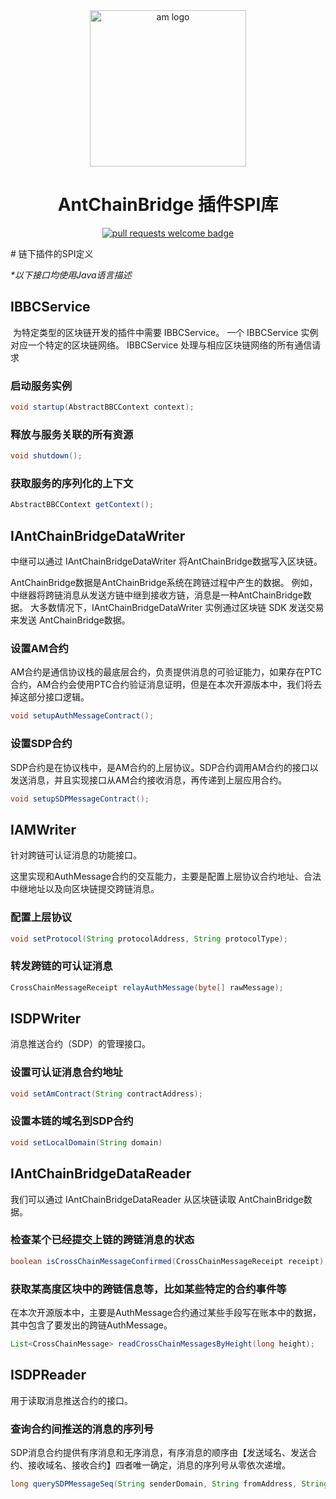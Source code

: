 <div align="center">
  <img alt="am logo" src="https://gw.alipayobjects.com/zos/bmw-prod/3ee4adc7-1960-4dbf-982e-522ac135a0c0.svg" width="250" >
  <h1 align="center">AntChainBridge 插件SPI库</h1>
  <p align="center">
    <a href="http://makeapullrequest.com">
      <img alt="pull requests welcome badge" src="https://img.shields.io/badge/PRs-welcome-brightgreen.svg?style=flat">
    </a>
  </p>
</div>
# 链下插件的SPI定义

_*以下接口均使用Java语言描述_

## IBBCService

​	为特定类型的区块链开发的插件中需要 IBBCService。 一个 IBBCService 实例对应一个特定的区块链网络。 IBBCService 处理与相应区块链网络的所有通信请求	

### 启动服务实例

```java
void startup(AbstractBBCContext context);
```

### 释放与服务关联的所有资源

```java
void shutdown();
```

### 获取服务的序列化的上下文

```java
AbstractBBCContext getContext();
```

## IAntChainBridgeDataWriter

中继可以通过 IAntChainBridgeDataWriter 将AntChainBridge数据写入区块链。

AntChainBridge数据是AntChainBridge系统在跨链过程中产生的数据。 例如，中继器将跨链消息从发送方链中继到接收方链，消息是一种AntChainBridge数据。 大多数情况下，IAntChainBridgeDataWriter 实例通过区块链 SDK 发送交易来发送 AntChainBridge数据。

### 设置AM合约

AM合约是通信协议栈的最底层合约，负责提供消息的可验证能力，如果存在PTC合约，AM合约会使用PTC合约验证消息证明，但是在本次开源版本中，我们将去掉这部分接口逻辑。

```java
void setupAuthMessageContract();
```

### 设置SDP合约

SDP合约是在协议栈中，是AM合约的上层协议。SDP合约调用AM合约的接口以发送消息，并且实现接口从AM合约接收消息，再传递到上层应用合约。

```java
void setupSDPMessageContract();
```

## IAMWriter

针对跨链可认证消息的功能接口。

这里实现和AuthMessage合约的交互能力，主要是配置上层协议合约地址、合法中继地址以及向区块链提交跨链消息。

### 配置上层协议

```java
void setProtocol(String protocolAddress, String protocolType);
```

### 转发跨链的可认证消息

```java
CrossChainMessageReceipt relayAuthMessage(byte[] rawMessage);
```

## ISDPWriter

消息推送合约（SDP）的管理接口。

### 设置可认证消息合约地址

```java
void setAmContract(String contractAddress);
```

### 设置本链的域名到SDP合约

```java
void setLocalDomain(String domain)
```

## IAntChainBridgeDataReader

我们可以通过 IAntChainBridgeDataReader 从区块链读取 AntChainBridge数据。

### 检查某个已经提交上链的跨链消息的状态

```java
boolean isCrossChainMessageConfirmed(CrossChainMessageReceipt receipt);
```

### 获取某高度区块中的跨链信息等，比如某些特定的合约事件等

在本次开源版本中，主要是AuthMessage合约通过某些手段写在账本中的数据，其中包含了要发出的跨链AuthMessage。

```java
List<CrossChainMessage> readCrossChainMessagesByHeight(long height);
```

## ISDPReader

用于读取消息推送合约的接口。

### 查询合约间推送的消息的序列号

SDP消息合约提供有序消息和无序消息，有序消息的顺序由【发送域名、发送合约、接收域名、接收合约】四者唯一确定，消息的序列号从零依次递增。

```java
long querySDPMessageSeq(String senderDomain, String fromAddress, String receiverDomain, String toAddress);
```

